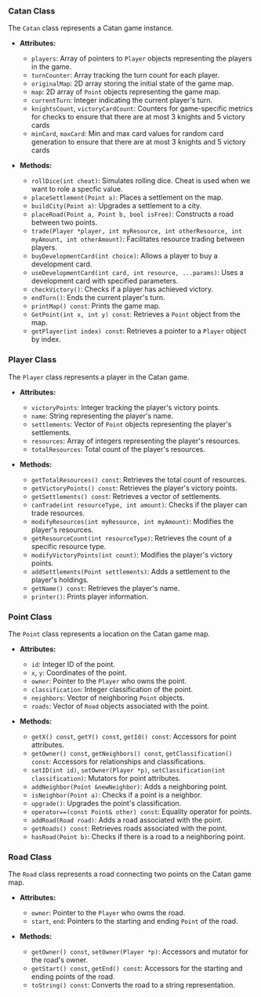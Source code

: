 ### Catan Class
The `Catan` class represents a Catan game instance.

- **Attributes:**
  - `players`: Array of pointers to `Player` objects representing the players in the game.
  - `turnCounter`: Array tracking the turn count for each player.
  - `originalMap`: 2D array storing the initial state of the game map.
  - `map`: 2D array of `Point` objects representing the game map.
  - `currentTurn`: Integer indicating the current player's turn.
  - `knightsCount`, `victoryCardCount`: Counters for game-specific metrics for checks to ensure that there are at most 3 knights and 5 victory cards
  - `minCard`, `maxCard`: Min and max card values for random card generation to ensure that there are at most 3 knights and 5 victory cards

- **Methods:**
  - `rollDice(int cheat)`: Simulates rolling dice. Cheat is used when we want to role a specfic value.
  - `placeSettlement(Point a)`: Places a settlement on the map.
  - `buildCity(Point a)`: Upgrades a settlement to a city.
  - `placeRoad(Point a, Point b, bool isFree)`: Constructs a road between two points.
  - `trade(Player *player, int myResource, int otherResource, int myAmount, int otherAmount)`: Facilitates resource trading between players.
  - `buyDevelopmentCard(int choice)`: Allows a player to buy a development card.
  - `useDevelopmentCard(int card, int resource, ...params)`: Uses a development card with specified parameters.
  - `checkVictory()`: Checks if a player has achieved victory.
  - `endTurn()`: Ends the current player's turn.
  - `printMap() const`: Prints the game map.
  - `GetPoint(int x, int y) const`: Retrieves a `Point` object from the map.
  - `getPlayer(int index) const`: Retrieves a pointer to a `Player` object by index.

### Player Class
The `Player` class represents a player in the Catan game.

- **Attributes:**
  - `victoryPoints`: Integer tracking the player's victory points.
  - `name`: String representing the player's name.
  - `settlements`: Vector of `Point` objects representing the player's settlements.
  - `resources`: Array of integers representing the player's resources.
  - `totalResources`: Total count of the player's resources.

- **Methods:**
  - `getTotalResources() const`: Retrieves the total count of resources.
  - `getVictoryPoints() const`: Retrieves the player's victory points.
  - `getSettlements() const`: Retrieves a vector of settlements.
  - `canTrade(int resourceType, int amount)`: Checks if the player can trade resources.
  - `modifyResources(int myResource, int myAmount)`: Modifies the player's resources.
  - `getResourceCount(int resourceType)`: Retrieves the count of a specific resource type.
  - `modifyVictoryPoints(int count)`: Modifies the player's victory points.
  - `addSettlements(Point settlements)`: Adds a settlement to the player's holdings.
  - `getName() const`: Retrieves the player's name.
  - `printer()`: Prints player information.

### Point Class
The `Point` class represents a location on the Catan game map.

- **Attributes:**
  - `id`: Integer ID of the point.
  - `x`, `y`: Coordinates of the point.
  - `owner`: Pointer to the `Player` who owns the point.
  - `classification`: Integer classification of the point.
  - `neighbors`: Vector of neighboring `Point` objects.
  - `roads`: Vector of `Road` objects associated with the point.

- **Methods:**
  - `getX() const`, `getY() const`, `getId() const`: Accessors for point attributes.
  - `getOwner() const`, `getNeighbors() const`, `getClassification() const`: Accessors for relationships and classifications.
  - `setID(int id)`, `setOwner(Player *p)`, `setClassification(int classification)`: Mutators for point attributes.
  - `addNeighbor(Point &newNeighbor)`: Adds a neighboring point.
  - `isNeighbor(Point a)`: Checks if a point is a neighbor.
  - `upgrade()`: Upgrades the point's classification.
  - `operator==(const Point& other) const`: Equality operator for points.
  - `addRoad(Road road)`: Adds a road associated with the point.
  - `getRoads() const`: Retrieves roads associated with the point.
  - `hasRoad(Point b)`: Checks if there is a road to a neighboring point.

### Road Class
The `Road` class represents a road connecting two points on the Catan game map.

- **Attributes:**
  - `owner`: Pointer to the `Player` who owns the road.
  - `start`, `end`: Pointers to the starting and ending `Point` of the road.

- **Methods:**
  - `getOwner() const`, `setOwner(Player *p)`: Accessors and mutator for the road's owner.
  - `getStart() const`, `getEnd() const`: Accessors for the starting and ending points of the road.
  - `toString() const`: Converts the road to a string representation.
